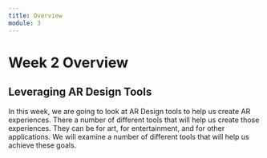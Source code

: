 ```yaml
---
title: Overview
module: 3
---
```


# Week 2 Overview

## Leveraging AR Design Tools

In this week, we are going to look at AR Design tools to help us create AR experiences.  There a number of different tools that will help us create those experiences.  They can be for art, for entertainment, and for other applications.  We will examine a number of different tools that will help us achieve these goals.
